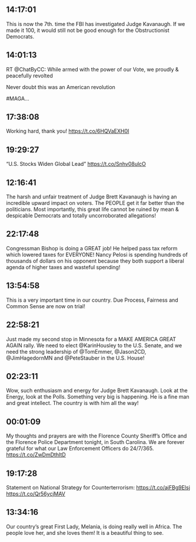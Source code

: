 ## 14:17:01
This is now the 7th. time the FBI has investigated Judge Kavanaugh. If we made it 100, it would still not be good enough for the Obstructionist Democrats.
## 14:01:13
RT @ChatByCC: While armed with the power of our Vote, we proudly &amp; peacefully revolted

Never doubt this was an American revolution

#MAGA…
## 17:38:08
Working hard, thank you! https://t.co/6HQVaEXH0I
## 19:29:27
“U.S. Stocks Widen Global Lead” https://t.co/Snhv08ulcO
## 12:16:41
The harsh and unfair treatment of Judge Brett Kavanaugh is having an incredible upward impact on voters. The PEOPLE get it far better than the politicians. Most importantly, this great life cannot be ruined by mean &amp; despicable Democrats and totally uncorroborated allegations!
## 22:17:48
Congressman Bishop is doing a GREAT job! He helped pass tax reform which lowered taxes for EVERYONE! Nancy Pelosi is spending hundreds of thousands of dollars on his opponent because they both support a liberal agenda of higher taxes and wasteful spending!
## 13:54:58
This is a very important time in our country. Due Process, Fairness and Common Sense are now on trial!
## 22:58:21
Just made my second stop in Minnesota for a MAKE AMERICA GREAT AGAIN rally. We need to elect @KarinHousley to the U.S. Senate, and we need the strong leadership of @TomEmmer, @Jason2CD, @JimHagedornMN and @PeteStauber in the U.S. House!
## 02:23:11
Wow, such enthusiasm and energy for Judge Brett Kavanaugh. Look at the Energy, look at the Polls. Something very big is happening. He is a fine man and great intellect. The country is with him all the way!
## 00:01:09
My thoughts and prayers are with the Florence County Sheriff’s Office and the Florence Police Department tonight, in South Carolina. We are forever grateful for what our Law Enforcement Officers do 24/7/365. https://t.co/ZwDmDthItD
## 19:17:28
Statement on National Strategy for Counterterrorism: https://t.co/ajFBg9Elsj https://t.co/Qr56ycjMAV
## 13:34:16
Our country’s great First Lady, Melania, is doing really well in Africa. The people love her, and she loves them! It is a beautiful thing to see.
